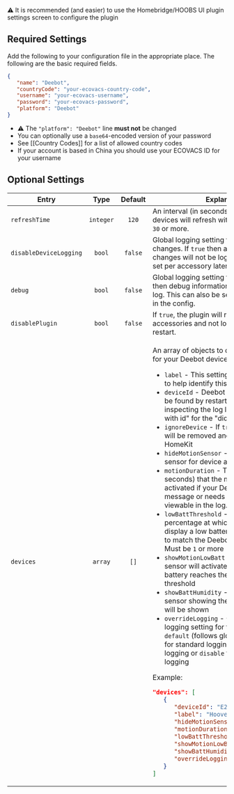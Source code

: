 ⚠️ It is recommended (and easier) to use the Homebridge/HOOBS UI plugin settings screen to configure the plugin

## Required Settings
Add the following to your configuration file in the appropriate place. The following are the basic required fields.
```json
{
   "name": "Deebot",
   "countryCode": "your-ecovacs-country-code",
   "username": "your-ecovacs-username",
   "password": "your-ecovacs-password",
   "platform": "Deebot"
}
```

* ⚠️ The `"platform": "Deebot"` line **must not** be changed
* You can optionally use a `base64`-encoded version of your password
* See [[Country Codes]] for a list of allowed country codes
* If your account is based in China you should use your ECOVACS ID for your username

## Optional Settings

<table>
<thead>
<th>Entry</th>
<th>Type</th>
<th>Default</th>
<th>Explanation</th>
</thead>
<tr>
<td><code>refreshTime</code></td>
<td align="center"><code>integer</code></td>
<td align="center"><code>120</code></td>
<td>An interval (in seconds) in which your devices will refresh with ECOVACS. Must be <code>30</code> or more.</td>
</tr>
<tr>
<td><code>disableDeviceLogging</code></td>
<td align="center"><code>bool</code></td>
<td align="center"><code>false</code></td>
<td>Global logging setting for accessory status changes. If <code>true</code> then accessory status changes will not be logged. This can also be set per accessory later in the config.</td>
</tr>
<tr>
<td><code>debug</code></td>
<td align="center"><code>bool</code></td>
<td align="center"><code>false</code></td>
<td>Global logging setting for the plugin. If <code>true</code> then debug information will be added to the log. This can also be set per accessory later in the config.</td>
</tr>
<tr>
<td><code>disablePlugin</code></td>
<td align="center"><code>bool</code></td>
<td align="center"><code>false</code></td>
<td>If <code>true</code>, the plugin will remove all accessories and not load the plugin on restart.</td>
</tr>
<tr>
<td><code>devices</code></td>
<td align="center"><code>array</code></td>
<td align="center"><code>[]</code></td>
<td>

An array of objects to define custom options for your Deebot devices.
* `label` - This setting has no effect except to help identify this device
* `deviceId` - Deebot Device ID. This can be found by restarting homebridge and inspecting the log line with "initialised with id" for the "did" value.
* `ignoreDevice` - If <code>true</code>, this accessory will be removed and ignored from HomeKit
* `hideMotionSensor` - If <code>true</code>, the motion sensor for device alerts will be hidden
* `motionDuration` - The length of time (in seconds) that the motion detector will be activated if your Deebot sends a message or needs help. The message is viewable in the log. Must be <code>1</code> or more
* `lowBattThreshold` - The battery percentage at which the plugin should display a low battery status. Leave blank to match the Deebot default of 15%. Must be <code>1</code> or more
* `showMotionLowBatt` - If <code>true</code>, the motion sensor will activate when the Deebot's battery reaches the low battery threshold
* `showBattHumidity` - If <code>true</code>, a humidity sensor showing the battery percentage will be shown
* `overrideLogging` - Override global logging setting for this device. Can be `default` (follows global setting), `standard` for standard logging, `debug` for debug logging or `disable` to disable accessory logging

Example:

```json
"devices": [
   {
      "deviceId": "E2000000000000000000",
      "label": "Hoover Device",
      "hideMotionSensor": false,
      "motionDuration": 120,
      "lowBattThreshold": 20,
      "showMotionLowBatt": false,
      "showBattHumidity": true,
      "overrideLogging": "default"
   }
]
```

</td>
</tr>
</table>
